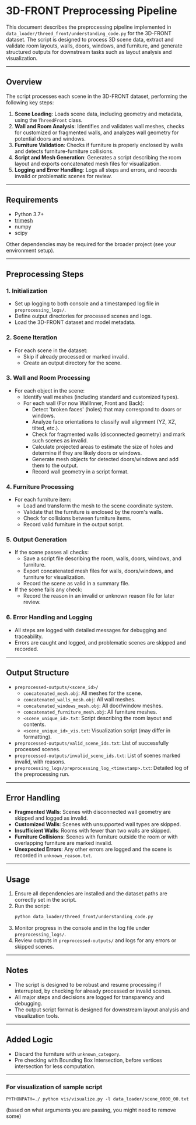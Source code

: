 # 3D-FRONT Preprocessing Pipeline

This document describes the preprocessing pipeline implemented in `data_loader/threed_front/understanding_code.py` for the 3D-FRONT dataset. The script is designed to process 3D scene data, extract and validate room layouts, walls, doors, windows, and furniture, and generate structured outputs for downstream tasks such as layout analysis and visualization.

---

## Overview

The script processes each scene in the 3D-FRONT dataset, performing the following key steps:

1. **Scene Loading**: Loads scene data, including geometry and metadata, using the `ThreedFront` class.
2. **Wall and Room Analysis**: Identifies and validates wall meshes, checks for customized or fragmented walls, and analyzes wall geometry for potential doors and windows.
3. **Furniture Validation**: Checks if furniture is properly enclosed by walls and detects furniture-furniture collisions.
4. **Script and Mesh Generation**: Generates a script describing the room layout and exports concatenated mesh files for visualization.
5. **Logging and Error Handling**: Logs all steps and errors, and records invalid or problematic scenes for review.

---

## Requirements

- Python 3.7+
- [trimesh](https://trimsh.org/)
- numpy
- scipy

Other dependencies may be required for the broader project (see your environment setup).

---

## Preprocessing Steps

### 1. Initialization
- Set up logging to both console and a timestamped log file in `preprocessing_logs/`.
- Define output directories for processed scenes and logs.
- Load the 3D-FRONT dataset and model metadata.

### 2. Scene Iteration
- For each scene in the dataset:
  - Skip if already processed or marked invalid.
  - Create an output directory for the scene.

### 3. Wall and Room Processing
- For each object in the scene:
  - Identify wall meshes (including standard and customized types).
  - For each wall (For now WallInner, Front and Back):
    - Detect 'broken faces' (holes) that may correspond to doors or windows.
    - Analyze face orientations to classify wall alignment (YZ, XZ, tilted, etc.).
    - Check for fragmented walls (disconnected geometry) and mark such scenes as invalid.
    - Calculate projected areas to estimate the size of holes and determine if they are likely doors or windows.
    - Generate mesh objects for detected doors/windows and add them to the output.
    - Record wall geometry in a script format.

### 4. Furniture Processing
- For each furniture item:
  - Load and transform the mesh to the scene coordinate system.
  - Validate that the furniture is enclosed by the room's walls.
  - Check for collisions between furniture items.
  - Record valid furniture in the output script.

### 5. Output Generation
- If the scene passes all checks:
  - Save a script file describing the room, walls, doors, windows, and furniture.
  - Export concatenated mesh files for walls, doors/windows, and furniture for visualization.
  - Record the scene as valid in a summary file.
- If the scene fails any check:
  - Record the reason in an invalid or unknown reason file for later review.

### 6. Error Handling and Logging
- All steps are logged with detailed messages for debugging and traceability.
- Errors are caught and logged, and problematic scenes are skipped and recorded.

---

## Output Structure

- `preprocessed-outputs/<scene_id>/`
  - `concatenated_mesh.obj`: All meshes for the scene.
  - `concatenated_walls_mesh.obj`: All wall meshes.
  - `concatenated_windows_mesh.obj`: All door/window meshes.
  - `concatenated_furniture_mesh.obj`: All furniture meshes.
  - `<scene_unique_id>.txt`: Script describing the room layout and contents.
  - `<scene_unique_id>_vis.txt`: Visualization script (may differ in formatting).
- `preprocessed-outputs/valid_scene_ids.txt`: List of successfully processed scenes.
- `preprocessed-outputs/invalid_scene_ids.txt`: List of scenes marked invalid, with reasons.
- `preprocessing_logs/preprocessing_log_<timestamp>.txt`: Detailed log of the preprocessing run.
---

## Error Handling

- **Fragmented Walls**: Scenes with disconnected wall geometry are skipped and logged as invalid.
- **Customized Walls**: Scenes with unsupported wall types are skipped.
- **Insufficient Walls**: Rooms with fewer than two walls are skipped.
- **Furniture Collisions**: Scenes with furniture outside the room or with overlapping furniture are marked invalid.
- **Unexpected Errors**: Any other errors are logged and the scene is recorded in `unknown_reason.txt`.

---

## Usage

1. Ensure all dependencies are installed and the dataset paths are correctly set in the script.
2. Run the script:
   ```bash
   python data_loader/threed_front/understanding_code.py
   ```
3. Monitor progress in the console and in the log file under `preprocessing_logs/`.
4. Review outputs in `preprocessed-outputs/` and logs for any errors or skipped scenes.

---

## Notes
- The script is designed to be robust and resume processing if interrupted, by checking for already processed or invalid scenes.
- All major steps and decisions are logged for transparency and debugging.
- The output script format is designed for downstream layout analysis and visualization tools.

---

## Added Logic
- Discard the furniture with `unknown_category`.
- Pre checking with Bounding Box Intersection, before vertices intersection for less computation.

--- 

### For visualization of sample script

    PYTHONPATH=./ python vis/visualize.py -l data_loader/scene_0000_00.txt
(based on what arguments you are passing, you might need to remove some)
